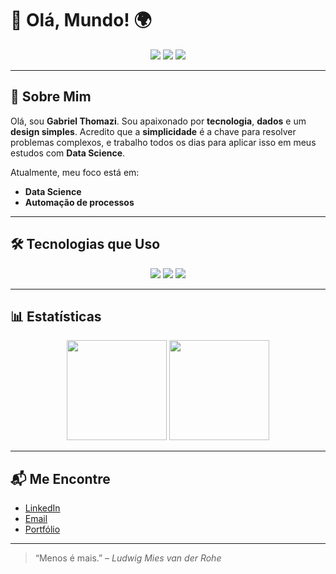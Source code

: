 # 👋 Olá, Mundo! 🌍

<p align="center">
  <img src="https://img.shields.io/badge/Data_Science-3776AB?style=for-the-badge&logo=python&logoColor=white" />
  <img src="https://img.shields.io/badge/Minimalism-ff6f61?style=for-the-badge&logo=ubuntu&logoColor=white" />
  <img src="https://img.shields.io/badge/Jupyter_Notebook-F37626?style=for-the-badge&logo=jupyter&logoColor=white" />

</p>

---

## 🌟 Sobre Mim

Olá, sou **Gabriel Thomazi**. Sou apaixonado por **tecnologia**, **dados** e um **design simples**. Acredito que a **simplicidade** é a chave para resolver problemas complexos, e trabalho todos os dias para aplicar isso em meus estudos com **Data Science**.

Atualmente, meu foco está em:

- **Data Science**
- **Automação de processos**
---

## 🛠️ Tecnologias que Uso

<p align="center">
  <img src="https://img.shields.io/badge/-Python-3776AB?style=for-the-badge&logo=python&logoColor=white"/>
  <img src="https://img.shields.io/badge/-Git-F1502F?style=for-the-badge&logo=git&logoColor=white"/>
  <img src="https://img.shields.io/badge/-SQL-003B57?style=for-the-badge&logo=mysql&logoColor=white"/>
</p>

---

## 📊 Estatísticas

<p align="center">
  <img height="160em" src="https://github-readme-stats.vercel.app/api?username=gabriel-thomazi&show_icons=true&theme=vue-dark&hide_border=true"/>
  <img height="160em" src="https://github-readme-stats.vercel.app/api/top-langs/?username=gabriel-thomazi&layout=compact&theme=vue-dark&hide_border=true"/>
</p>

---

## 📬 Me Encontre

- [LinkedIn](https://www.linkedin.com/in/gabriel-thomazi/)
- [Email](mailto:gthomazirosa@gmail.com)
- [Portfólio](https://portfolio.com)

---

> “Menos é mais.” – *Ludwig Mies van der Rohe*

